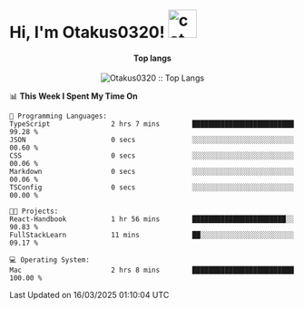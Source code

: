 <h1> Hi, I'm Otakus0320! <img src="https://media.giphy.com/media/mGcNjsfWAjY5AEZNw6/giphy.gif" width="50" alt="cat"></h1>

<h4 align="center">Top langs</h4>

<p align="center"><img src="https://github-readme-stats.vercel.app/api/top-langs/?username=Otakus0320&langs_count=10&theme=tokyonight&layout=compact&timestamp={{random_number}}" alt="Otakus0320 :: Top Langs" /></p>

<!--START_SECTION:waka-->
📊 **This Week I Spent My Time On** 

```text
💬 Programming Languages: 
TypeScript               2 hrs 7 mins        █████████████████████████   99.28 % 
JSON                     0 secs              ░░░░░░░░░░░░░░░░░░░░░░░░░   00.60 % 
CSS                      0 secs              ░░░░░░░░░░░░░░░░░░░░░░░░░   00.06 % 
Markdown                 0 secs              ░░░░░░░░░░░░░░░░░░░░░░░░░   00.06 % 
TSConfig                 0 secs              ░░░░░░░░░░░░░░░░░░░░░░░░░   00.00 % 

🐱‍💻 Projects: 
React-Handbook           1 hr 56 mins        ███████████████████████░░   90.83 % 
FullStackLearn           11 mins             ██░░░░░░░░░░░░░░░░░░░░░░░   09.17 % 

💻 Operating System: 
Mac                      2 hrs 8 mins        █████████████████████████   100.00 % 
```


 Last Updated on 16/03/2025 01:10:04 UTC
<!--END_SECTION:waka-->
